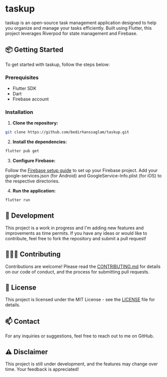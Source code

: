 # taskup

taskup is an open-source task management application designed to help you organize and manage your tasks efficiently. Built using Flutter, this project leverages Riverpod for state management and Firebase.

## 📦 Getting Started

To get started with taskup, follow the steps below:

### Prerequisites

- Flutter SDK
- Dart
- Firebase account

### Installation

1. **Clone the repository:**

```bash
git clone https://github.com/bedirhanssaglam/taskup.git
```

2. **Install the dependencies:**

```bash
flutter pub get
```

3. **Configure Firebase:**

Follow the [Firebase setup guide](https://firebase.google.com/docs/flutter/setup?hl=en&platform=ios) to set up your Firebase project.
Add your google-services.json (for Android) and GoogleService-Info.plist (for iOS) to the respective directories.

4. **Run the application:**

```bash
flutter run
```

## 🌱 Development
This project is a work in progress and I'm adding new features and improvements as time permits. If you have any ideas or would like to contribute, feel free to fork the repository and submit a pull request!

## 🧑‍🤝‍🧑 Contributing
Contributions are welcome! Please read the [CONTRIBUTING.md](./CONTRIBUTING.md) for details on our code of conduct, and the process for submitting pull requests.

## 📄 License
This project is licensed under the MIT License - see the [LICENSE](./LICENSE) file for details.

## 📫 Contact
For any inquiries or suggestions, feel free to reach out to me on GitHub.

## ⚠️ Disclaimer
This project is still under development, and the features may change over time. Your feedback is appreciated!
